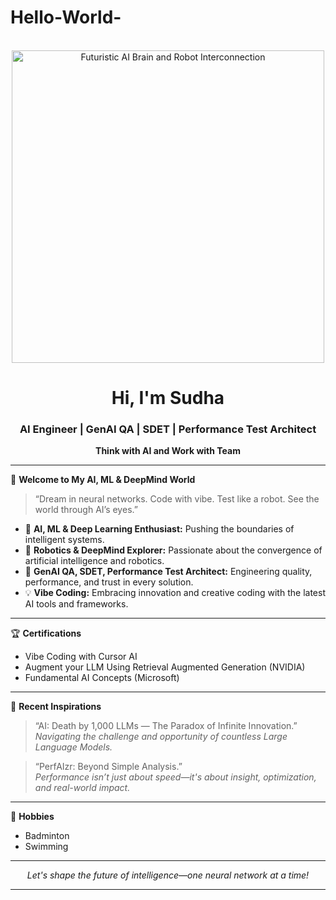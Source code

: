 # Hello-World-
<p align="center">
  <img src="assets/images/Hello_image.png" alt="Futuristic AI Brain and Robot Interconnection" width="500"/>
</p>

<h1 align="center">Hi, I'm Sudha </h1>
<h3 align="center">AI Engineer | GenAI QA | SDET | Performance Test Architect</h3>
<p align="center"><b>Think with AI and Work with Team</b></p>

---

🌌 **Welcome to My AI, ML & DeepMind World**

> “Dream in neural networks. Code with vibe. Test like a robot. See the world through AI’s eyes.”

- 🧠 **AI, ML & Deep Learning Enthusiast:** Pushing the boundaries of intelligent systems.
- 🤖 **Robotics & DeepMind Explorer:** Passionate about the convergence of artificial intelligence and robotics.
- 🚦 **GenAI QA, SDET, Performance Test Architect:** Engineering quality, performance, and trust in every solution.
- 💡 **Vibe Coding:** Embracing innovation and creative coding with the latest AI tools and frameworks.

---

🏆 **Certifications**
- Vibe Coding with Cursor AI
- Augment your LLM Using Retrieval Augmented Generation (NVIDIA)
- Fundamental AI Concepts (Microsoft)

---

🎯 **Recent Inspirations**
> “AI: Death by 1,000 LLMs — The Paradox of Infinite Innovation.”  
> _Navigating the challenge and opportunity of countless Large Language Models._

> “PerfAIzr: Beyond Simple Analysis.”  
> _Performance isn’t just about speed—it's about insight, optimization, and real-world impact._

---

🏸 **Hobbies**
- Badminton
- Swimming

---

<p align="center">
  <em>Let's shape the future of intelligence—one neural network at a time!</em>
</p>

---
